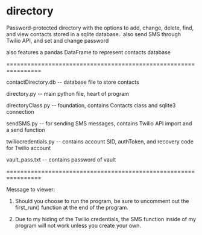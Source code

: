 # directory
Password-protected directory with the options to add, change, delete, find, and view contacts stored in a sqlite database.. also send SMS through Twilio API, and set and change password

also features a pandas DataFrame to represent contacts database

================================================================

contactDirectory.db   -- database file to store contacts

directory.py          -- main python file, heart of program

directoryClass.py     -- foundation, contains Contacts class and sqlite3 connection

sendSMS.py            -- for sending SMS messages, contains Twilio API import and a send function

twiliocredentials.py  -- contains account SID, authToken, and recovery code for Twilio account

vault_pass.txt        -- contains password of vault

================================================================

Message to viewer:

1) Should you choose to run the program, be sure to uncomment out the first_run() function at the end of the program.

2) Due to my hiding of the Twilio credentials, the SMS function inside of my program will not work unless you create your own.
